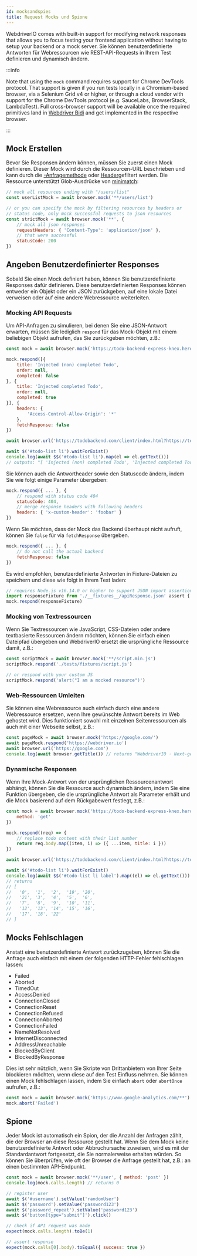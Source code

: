 ```yaml
---
id: mocksandspies
title: Request Mocks und Spione
---
```


WebdriverIO comes with built-in support for modifying network responses that allows you to focus testing your frontend application without having to setup your backend or a mock server. Sie können benutzerdefinierte Antworten für Webressourcen wie REST-API-Requests in Ihrem Test definieren und dynamisch ändern.

:::info

Note that using the `mock` command requires support for Chrome DevTools protocol. That support is given if you run tests locally in a Chromium-based browser, via a Selenium Grid v4 or higher, or through a cloud vendor with support for the Chrome DevTools protocol (e.g. SauceLabs, BrowserStack, LambdaTest). Full cross-browser support will be available once the required primitives land in [Webdriver Bidi](https://wpt.fyi/results/webdriver/tests/bidi/network?label=experimental&label=master&aligned) and get implemented in the respective browser.

:::

## Mock Erstellen

Bevor Sie Responsen ändern können, müssen Sie zuerst einen Mock definieren. Dieser Mock wird durch die Ressourcen-URL beschrieben und kann durch die [-Anfragemethode](https://developer.mozilla.org/en-US/docs/Web/HTTP/Methods) oder [Header](https://developer.mozilla.org/en-US/docs/Web/HTTP/Headers)gefiltert werden. Die Ressource unterstützt Glob-Ausdrücke von [minimatch](https://www.npmjs.com/package/minimatch):

```js
// mock all resources ending with "/users/list"
const userListMock = await browser.mock('**/users/list')

// or you can specify the mock by filtering resources by headers or
// status code, only mock successful requests to json resources
const strictMock = await browser.mock('**', {
    // mock all json responses
    requestHeaders: { 'Content-Type': 'application/json' },
    // that were successful
    statusCode: 200
})
```

## Angeben Benutzerdefinierter Responses

Sobald Sie einen Mock definiert haben, können Sie benutzerdefinierte Responses dafür definieren. Diese benutzerdefinierten Responses können entweder ein Objekt oder ein JSON zurückgeben, auf eine lokale Datei verweisen oder auf eine andere Webressource weiterleiten.

### Mocking API Requests

Um API-Anfragen zu simulieren, bei denen Sie eine JSON-Antwort erwarten, müssen Sie lediglich `respond` für das Mock-Objekt mit einem beliebigen Objekt aufrufen, das Sie zurückgeben möchten, z.B.:

```js
const mock = await browser.mock('https://todo-backend-express-knex.herokuapp.com/')

mock.respond([{
    title: 'Injected (non) completed Todo',
    order: null,
    completed: false
}, {
    title: 'Injected completed Todo',
    order: null,
    completed: true
}], {
    headers: {
        'Access-Control-Allow-Origin': '*'
    },
    fetchResponse: false
})

await browser.url('https://todobackend.com/client/index.html?https://todo-backend-express-knex.herokuapp.com/')

await $('#todo-list li').waitForExist()
console.log(await $$('#todo-list li').map(el => el.getText()))
// outputs: "[ 'Injected (non) completed Todo', 'Injected completed Todo' ]"
```

Sie können auch die Antwortheader sowie den Statuscode ändern, indem Sie wie folgt einige Parameter übergeben:

```js
mock.respond({ ... }, {
    // respond with status code 404
    statusCode: 404,
    // merge response headers with following headers
    headers: { 'x-custom-header': 'foobar' }
})
```

Wenn Sie möchten, dass der Mock das Backend überhaupt nicht aufruft, können Sie `false` für via `fetchResponse` übergeben.

```js
mock.respond({ ... }, {
    // do not call the actual backend
    fetchResponse: false
})
```

Es wird empfohlen, benutzerdefinierte Antworten in Fixture-Dateien zu speichern und diese wie folgt in Ihrem Test laden:

```js
// requires Node.js v16.14.0 or higher to support JSON import assertions
import responseFixture from './__fixtures__/apiResponse.json' assert { type: 'json' }
mock.respond(responseFixture)
```

### Mocking von Textressourcen

Wenn Sie Textressourcen wie JavaScript, CSS-Dateien oder andere textbasierte Ressourcen ändern möchten, können Sie einfach einen Dateipfad übergeben und WebdriverIO ersetzt die ursprüngliche Ressource damit, z.B.:

```js
const scriptMock = await browser.mock('**/script.min.js')
scriptMock.respond('./tests/fixtures/script.js')

// or respond with your custom JS
scriptMock.respond('alert("I am a mocked resource")')
```

### Web-Ressourcen Umleiten

Sie können eine Webressource auch einfach durch eine andere Webressource ersetzen, wenn Ihre gewünschte Antwort bereits im Web gehostet wird. Dies funktioniert sowohl mit einzelnen Seitenressourcen als auch mit einer Webseite selbst, z.B.:

```js
const pageMock = await browser.mock('https://google.com/')
await pageMock.respond('https://webdriver.io')
await browser.url('https://google.com')
console.log(await browser.getTitle()) // returns "WebdriverIO · Next-gen browser and mobile automation test framework for Node.js"
```

### Dynamische Responsen

Wenn Ihre Mock-Antwort von der ursprünglichen Ressourcenantwort abhängt, können Sie die Ressource auch dynamisch ändern, indem Sie eine Funktion übergeben, die die ursprüngliche Antwort als Parameter erhält und die Mock basierend auf dem Rückgabewert festlegt, z.B.:

```js
const mock = await browser.mock('https://todo-backend-express-knex.herokuapp.com/', {
    method: 'get'
})

mock.respond((req) => {
    // replace todo content with their list number
    return req.body.map((item, i) => ({ ...item, title: i }))
})

await browser.url('https://todobackend.com/client/index.html?https://todo-backend-express-knex.herokuapp.com/')

await $('#todo-list li').waitForExist()
console.log(await $$('#todo-list li label').map((el) => el.getText()))
// returns
// [
//   '0',  '1',  '2',  '19', '20',
//   '21', '3',  '4',  '5',  '6',
//   '7',  '8',  '9',  '10', '11',
//   '12', '13', '14', '15', '16',
//   '17', '18', '22'
// ]
```

## Mocks Fehlschlagen

Anstatt eine benutzerdefinierte Antwort zurückzugeben, können Sie die Anfrage auch einfach mit einem der folgenden HTTP-Fehler fehlschlagen lassen:

- Failed
- Aborted
- TimedOut
- AccessDenied
- ConnectionClosed
- ConnectionReset
- ConnectionRefused
- ConnectionAborted
- ConnectionFailed
- NameNotResolved
- InternetDisconnected
- AddressUnreachable
- BlockedByClient
- BlockedByResponse

Dies ist sehr nützlich, wenn Sie Skripte von Drittanbietern von Ihrer Seite blockieren möchten, wenn diese auf den Test Einfluss nehmen. Sie können einen Mock fehlschlagen lassen, indem Sie einfach `abort` oder `abortOnce` aufrufen, z.B.:

```js
const mock = await browser.mock('https://www.google-analytics.com/**')
mock.abort('Failed')
```

## Spione

Jeder Mock ist automatisch ein Spion, der die Anzahl der Anfragen zählt, die der Browser an diese Ressource gestellt hat. Wenn Sie dem Mock keine benutzerdefinierte Antwort oder Abbruchursache zuweisen, wird es mit der Standardantwort fortgesetzt, die Sie normalerweise erhalten würden. So können Sie überprüfen, wie oft der Browser die Anfrage gestellt hat, z.B.: an einen bestimmten API-Endpunkt.

```js
const mock = await browser.mock('**/user', { method: 'post' })
console.log(mock.calls.length) // returns 0

// register user
await $('#username').setValue('randomUser')
await $('password').setValue('password123')
await $('password_repeat').setValue('password123')
await $('button[type="submit"]').click()

// check if API request was made
expect(mock.calls.length).toBe(1)

// assert response
expect(mock.calls[0].body).toEqual({ success: true })
```
